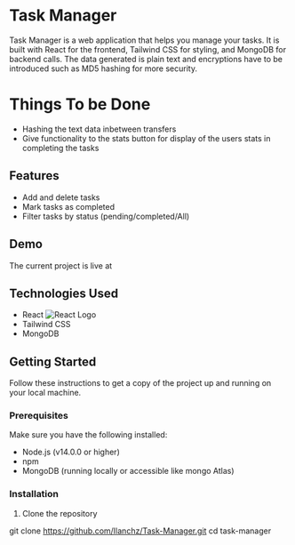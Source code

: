 # Task Manager

Task Manager is a web application that helps you manage your tasks. It is built with React for the frontend, Tailwind CSS for styling, and MongoDB for backend calls. The data generated is plain text and encryptions have to be introduced such as MD5 hashing for more security.

# Things To be Done

 - Hashing the text data inbetween transfers
 - Give functionality to the stats button for display of the users stats in completing the tasks

## Features

- Add and delete tasks
- Mark tasks as completed
- Filter tasks by status (pending/completed/All)

## Demo

The current project is live at


## Technologies Used

- React ![React Logo](https://upload.wikimedia.org/wikipedia/commons/thumb/a/a7/React-icon.svg/40px-React-icon.svg.png)
- Tailwind CSS 
- MongoDB

## Getting Started

Follow these instructions to get a copy of the project up and running on your local machine.

### Prerequisites

Make sure you have the following installed:

- Node.js (v14.0.0 or higher)
- npm
- MongoDB (running locally or accessible like mongo Atlas)

### Installation

1. Clone the repository

git clone https://github.com/Ilanchz/Task-Manager.git
cd task-manager
